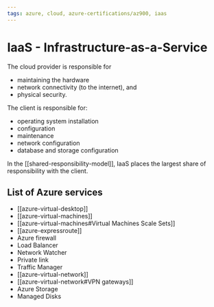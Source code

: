 ```yaml
---
tags: azure, cloud, azure-certifications/az900, iaas
---
```


# IaaS - Infrastructure-as-a-Service

The cloud provider is responsible for

- maintaining the hardware
- network connectivity (to the internet), and
- physical security.

The client is responsible for:

- operating system installation
- configuration
- maintenance
- network configuration
- database and storage configuration

In the [[shared-responsibility-model]], IaaS places the largest share of responsibility with the client.

## List of Azure services

- [[azure-virtual-desktop]]
- [[azure-virtual-machines]]
- [[azure-virtual-machines#Virtual Machines Scale Sets]]
- [[azure-expressroute]]
- Azure firewall
- Load Balancer
- Network Watcher
- Private link
- Traffic Manager
- [[azure-virtual-network]]
- [[azure-virtual-network#VPN gateways]]
- Azure Storage
- Managed Disks

